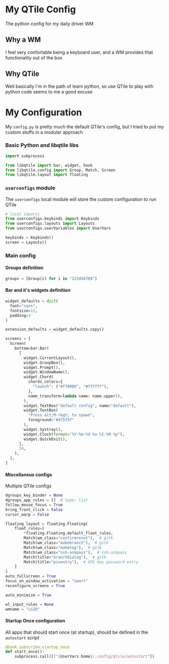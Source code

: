 # My QTile Config

The python config for my daily driver WM


## Why a WM

I feel very confortable being a keyboard user, and a WM provides that functionality out of the box


## Why QTile

Well basically I'm in the path of learn python, so use QTile to play with python code seems to me a good excuse


# My Configuration

My `config.py` is pretty much the default QTile's config, but I tried to put my custom stuffs in a modular approach


### Basic Python and libqtile libs

``` python
import subprocess

from libqtile import bar, widget, hook
from libqtile.config import Group, Match, Screen
from libqtile.layout import floating

```


### `userconfigs` module

The `userconfigs` local module will store the custom configuration to run QTile
``` python
# local imports
from userconfigs.keybinds import Keybinds
from userconfigs.layouts import Layouts
from userconfigs.userVariables import UserVars

keybinds = Keybinds()
screen = Layouts()

```


### Main config

#### Groups definition

``` python
groups = [Group(i) for i in "123456789"]

```


#### Bar and it's widgets definition

``` python
widget_defaults = dict(
  font="sans",
  fontsize=12,
  padding=3
)

extension_defaults = widget_defaults.copy()

screens = [
  Screen(
    bottom=bar.Bar(
      [
        widget.CurrentLayout(),
        widget.GroupBox(),
        widget.Prompt(),
        widget.WindowName(),
        widget.Chord(
          chords_colors={
            "launch": ("#ff0000", "#ffffff"),
          },
          name_transform=lambda name: name.upper(),
        ),
        widget.TextBox("default config", name="default"),
        widget.TextBox(
          "Press &lt;M-r&gt; to spawn",
          foreground="#d75f5f"
        ),
        widget.Systray(),
        widget.Clock(format="%Y-%m-%d %a %I:%M %p"),
        widget.QuickExit(),
      ],
      24,
    ),
  ),
]

```


#### Miscellaneus configs

Multiple QTile configs
``` python
dgroups_key_binder = None
dgroups_app_rules = []  # type: list
follow_mouse_focus = True
bring_front_click = False
cursor_warp = False

floating_layout = floating.Floating(
    float_rules=[
        *floating.Floating.default_float_rules,
        Match(wm_class="confirmreset"),  # gitk
        Match(wm_class="makebranch"),  # gitk
        Match(wm_class="maketag"),  # gitk
        Match(wm_class="ssh-askpass"),  # ssh-askpass
        Match(title="branchdialog"),  # gitk
        Match(title="pinentry"),  # GPG key password entry
    ]
)
auto_fullscreen = True
focus_on_window_activation = "smart"
reconfigure_screens = True

auto_minimize = True

wl_input_rules = None
wmname = "LG3D"


```

#### Startup Once configuration

All apps that should start once (at startup), should be defined in the `autostart` script 
``` python
@hook.subscribe.startup_once
def start_once():
    subprocess.call([f"{UserVars.home}/.config/qtile/autostart"])

```
